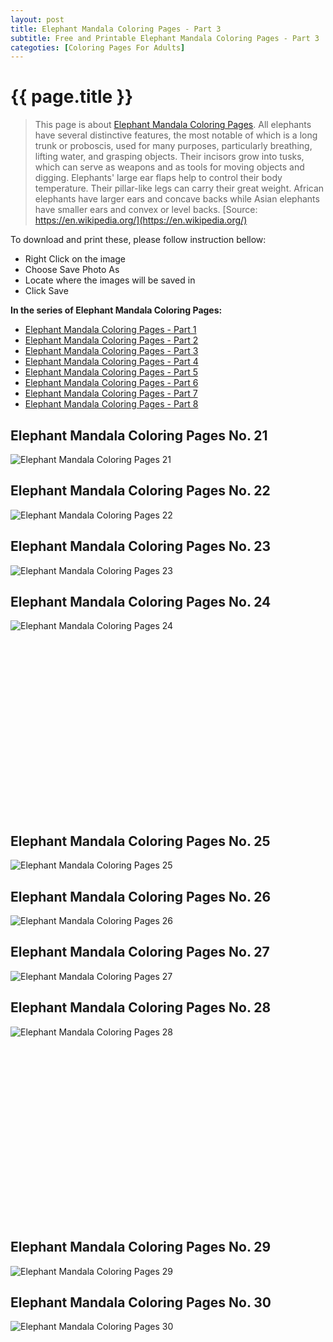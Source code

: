 ```yaml
---
layout: post
title: Elephant Mandala Coloring Pages - Part 3
subtitle: Free and Printable Elephant Mandala Coloring Pages - Part 3
categoties: [Coloring Pages For Adults]
---
```

{{ page.title }}
================
> This page is about [Elephant Mandala Coloring Pages](https://freecoloringpages.github.io/). All elephants have several distinctive features, the most notable of which is a long trunk or proboscis, used for many purposes, particularly breathing, lifting water, and grasping objects. Their incisors grow into tusks, which can serve as weapons and as tools for moving objects and digging. Elephants' large ear flaps help to control their body temperature. Their pillar-like legs can carry their great weight. African elephants have larger ears and concave backs while Asian elephants have smaller ears and convex or level backs. [Source: https://en.wikipedia.org/](https://en.wikipedia.org/)

To download and print these, please follow instruction bellow:
* Right Click on the image 
* Choose Save Photo As 
* Locate where the images will be saved in 
* Click Save

**In the series of Elephant Mandala Coloring Pages:**

* [Elephant Mandala Coloring Pages - Part 1](https://freecoloringpages.github.io/2017/11/28/Elephant-Mandala-Coloring-Pages-part-1.html)
* [Elephant Mandala Coloring Pages - Part 2](https://freecoloringpages.github.io/2017/11/28/Elephant-Mandala-Coloring-Pages-part-2.html)
* [Elephant Mandala Coloring Pages - Part 3](https://freecoloringpages.github.io/2017/11/28/Elephant-Mandala-Coloring-Pages-part-3.html)
* [Elephant Mandala Coloring Pages - Part 4](https://freecoloringpages.github.io/2017/11/28/Elephant-Mandala-Coloring-Pages-part-4.html)
* [Elephant Mandala Coloring Pages - Part 5](https://freecoloringpages.github.io/2017/11/28/Elephant-Mandala-Coloring-Pages-part-5.html)
* [Elephant Mandala Coloring Pages - Part 6](https://freecoloringpages.github.io/2017/11/28/Elephant-Mandala-Coloring-Pages-part-6.html)
* [Elephant Mandala Coloring Pages - Part 7](https://freecoloringpages.github.io/2017/11/28/Elephant-Mandala-Coloring-Pages-part-7.html)
* [Elephant Mandala Coloring Pages - Part 8](https://freecoloringpages.github.io/2017/11/28/Elephant-Mandala-Coloring-Pages-part-8.html)

## Elephant Mandala Coloring Pages No. 21
![Elephant Mandala Coloring Pages 21](https://freecoloringpages.github.io/img2/Elephant-Mandala-Coloring-Pages%20(21).jpg "Elephant Mandala Coloring Pages 21")

## Elephant Mandala Coloring Pages No. 22
![Elephant Mandala Coloring Pages 22](https://freecoloringpages.github.io/img2/Elephant-Mandala-Coloring-Pages%20(22).jpg "Elephant Mandala Coloring Pages 22")

## Elephant Mandala Coloring Pages No. 23
![Elephant Mandala Coloring Pages 23](https://freecoloringpages.github.io/img2/Elephant-Mandala-Coloring-Pages%20(23).jpg "Elephant Mandala Coloring Pages 23")

## Elephant Mandala Coloring Pages No. 24
![Elephant Mandala Coloring Pages 24](https://freecoloringpages.github.io/img2/Elephant-Mandala-Coloring-Pages%20(24).jpg "Elephant Mandala Coloring Pages 24")

<script async src="//pagead2.googlesyndication.com/pagead/js/adsbygoogle.js"></script><!-- Texxtonly --><ins class="adsbygoogle" style="display:inline-block;width:336px;height:280px" data-ad-client="ca-pub-6753140515841889" data-ad-slot="3207852233"></ins><script>(adsbygoogle = window.adsbygoogle || []).push({}); </script>

## Elephant Mandala Coloring Pages No. 25
![Elephant Mandala Coloring Pages 25](https://freecoloringpages.github.io/img2/Elephant-Mandala-Coloring-Pages%20(25).jpg "Elephant Mandala Coloring Pages 25")

## Elephant Mandala Coloring Pages No. 26
![Elephant Mandala Coloring Pages 26](https://freecoloringpages.github.io/img2/Elephant-Mandala-Coloring-Pages%20(26).jpg "Elephant Mandala Coloring Pages 26")

## Elephant Mandala Coloring Pages No. 27
![Elephant Mandala Coloring Pages 27](https://freecoloringpages.github.io/img2/Elephant-Mandala-Coloring-Pages%20(27).jpg "Elephant Mandala Coloring Pages 27")

## Elephant Mandala Coloring Pages No. 28
![Elephant Mandala Coloring Pages 28](https://freecoloringpages.github.io/img2/Elephant-Mandala-Coloring-Pages%20(28).jpg "Elephant Mandala Coloring Pages 28")

<script async src="//pagead2.googlesyndication.com/pagead/js/adsbygoogle.js"></script><!-- Texxtonly --><ins class="adsbygoogle" style="display:inline-block;width:336px;height:280px" data-ad-client="ca-pub-6753140515841889" data-ad-slot="3207852233"></ins><script>(adsbygoogle = window.adsbygoogle || []).push({}); </script>

## Elephant Mandala Coloring Pages No. 29
![Elephant Mandala Coloring Pages 29](https://freecoloringpages.github.io/img2/Elephant-Mandala-Coloring-Pages%20(29).jpg "Elephant Mandala Coloring Pages 29")

## Elephant Mandala Coloring Pages No. 30
![Elephant Mandala Coloring Pages 30](https://freecoloringpages.github.io/img2/Elephant-Mandala-Coloring-Pages%20(30).jpg "Elephant Mandala Coloring Pages 30")

